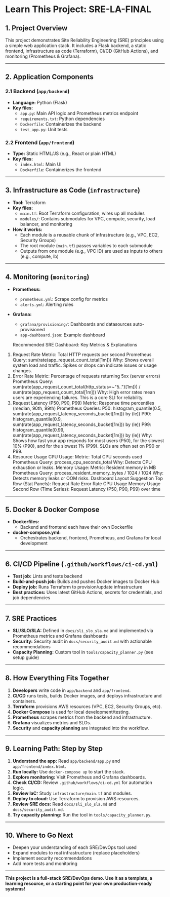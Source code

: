 # Learn This Project: SRE-LA-FINAL

## 1. Project Overview
This project demonstrates Site Reliability Engineering (SRE) principles using a simple web application stack. It includes a Flask backend, a static frontend, infrastructure as code (Terraform), CI/CD (GitHub Actions), and monitoring (Prometheus & Grafana).

---

## 2. Application Components

### 2.1 Backend (`app/backend`)
- **Language:** Python (Flask)
- **Key files:**
  - `app.py`: Main API logic and Prometheus metrics endpoint
  - `requirements.txt`: Python dependencies
  - `Dockerfile`: Containerizes the backend
  - `test_app.py`: Unit tests

### 2.2 Frontend (`app/frontend`)
- **Type:** Static HTML/JS (e.g., React or plain HTML)
- **Key files:**
  - `index.html`: Main UI
  - `Dockerfile`: Containerizes the frontend

---

## 3. Infrastructure as Code (`infrastructure`)
- **Tool:** Terraform
- **Key files:**
  - `main.tf`: Root Terraform configuration, wires up all modules
  - `modules/`: Contains submodules for VPC, compute, security, load balancer, and monitoring
- **How it works:**
  - Each module is a reusable chunk of infrastructure (e.g., VPC, EC2, Security Groups)
  - The root module (`main.tf`) passes variables to each submodule
  - Outputs from one module (e.g., VPC ID) are used as inputs to others (e.g., compute, lb)

---

## 4. Monitoring (`monitoring`)
- **Prometheus:**
  - `prometheus.yml`: Scrape config for metrics
  - `alerts.yml`: Alerting rules
- **Grafana:**
  - `grafana/provisioning/`: Dashboards and datasources auto-provisioned
  - `app-dashboard.json`: Example dashboard
  
  Recommended SRE Dashboard: Key Metrics & Explanations
1. Request Rate
Metric: Total HTTP requests per second
Prometheus Query:
sum(rate(app_request_count_total[1m]))
Why: Shows overall system load and traffic. Spikes or drops can indicate issues or usage changes.
2. Error Rate
Metric: Percentage of requests returning 5xx (server errors)
Prometheus Query:
sum(rate(app_request_count_total{http_status=~"5.."}[1m])) / sum(rate(app_request_count_total[1m]))
Why: High error rates mean users are experiencing failures. This is a core SLI for reliability.
3. Request Latency (P50, P90, P99)
Metric: Response time percentiles (median, 90th, 99th)
Prometheus Queries:
P50: histogram_quantile(0.5, sum(rate(app_request_latency_seconds_bucket[1m])) by (le))
P90: histogram_quantile(0.9, sum(rate(app_request_latency_seconds_bucket[1m])) by (le))
P99: histogram_quantile(0.99, sum(rate(app_request_latency_seconds_bucket[1m])) by (le))
Why: Shows how fast your app responds for most users (P50), for the slowest 10% (P90), and for the slowest 1% (P99). SLOs are often set on P90 or P99.
4. Resource Usage
CPU Usage:
Metric: Total CPU seconds used
Prometheus Query: process_cpu_seconds_total
Why: Detects CPU exhaustion or leaks.
Memory Usage:
Metric: Resident memory in MB
Prometheus Query: process_resident_memory_bytes / 1024 / 1024
Why: Detects memory leaks or OOM risks.
Dashboard Layout Suggestion
Top Row (Stat Panels):
Request Rate
Error Rate
CPU Usage
Memory Usage
Second Row (Time Series):
Request Latency (P50, P90, P99) over time

---

## 5. Docker & Docker Compose
- **Dockerfiles:**
  - Backend and frontend each have their own Dockerfile
- **docker-compose.yml:**
  - Orchestrates backend, frontend, Prometheus, and Grafana for local development

---

## 6. CI/CD Pipeline (`.github/workflows/ci-cd.yml`)
- **Test job:** Lints and tests backend
- **Build-and-push job:** Builds and pushes Docker images to Docker Hub
- **Deploy job:** Runs Terraform to provision/update infrastructure
- **Best practices:** Uses latest GitHub Actions, secrets for credentials, and job dependencies

---

## 7. SRE Practices
- **SLI/SLO/SLA:** Defined in `docs/sli_slo_sla.md` and implemented via Prometheus metrics and Grafana dashboards
- **Security:** Security audit in `docs/security_audit.md` with actionable recommendations
- **Capacity Planning:** Custom tool in `tools/capacity_planner.py` (see setup guide)

---

## 8. How Everything Fits Together
1. **Developers** write code in `app/backend` and `app/frontend`.
2. **CI/CD** runs tests, builds Docker images, and deploys infrastructure and containers.
3. **Terraform** provisions AWS resources (VPC, EC2, Security Groups, etc).
4. **Docker Compose** is used for local development/testing.
5. **Prometheus** scrapes metrics from the backend and infrastructure.
6. **Grafana** visualizes metrics and SLOs.
7. **Security** and **capacity planning** are integrated into the workflow.

---

## 9. Learning Path: Step by Step
1. **Understand the app:** Read `app/backend/app.py` and `app/frontend/index.html`.
2. **Run locally:** Use `docker-compose up` to start the stack.
3. **Explore monitoring:** Visit Prometheus and Grafana dashboards.
4. **Check CI/CD:** Review `.github/workflows/ci-cd.yml` for automation logic.
5. **Review IaC:** Study `infrastructure/main.tf` and modules.
6. **Deploy to cloud:** Use Terraform to provision AWS resources.
7. **Review SRE docs:** Read `docs/sli_slo_sla.md` and `docs/security_audit.md`.
8. **Try capacity planning:** Run the tool in `tools/capacity_planner.py`.

---

## 10. Where to Go Next
- Deepen your understanding of each SRE/DevOps tool used
- Expand modules to real infrastructure (replace placeholders)
- Implement security recommendations
- Add more tests and monitoring

---

**This project is a full-stack SRE/DevOps demo. Use it as a template, a learning resource, or a starting point for your own production-ready systems!** 